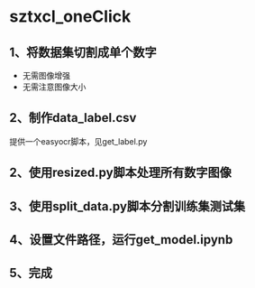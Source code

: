 # sztxcl_oneClick

## 1、将数据集切割成单个数字

- 无需图像增强
- 无需注意图像大小

## 2、制作data_label.csv

提供一个easyocr脚本，见get_label.py

## 2、使用resized.py脚本处理所有数字图像

## 3、使用split_data.py脚本分割训练集测试集

## 4、设置文件路径，运行get_model.ipynb

## 5、完成
